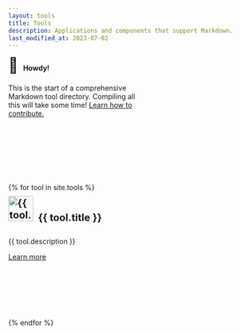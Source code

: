 ```yaml
---
layout: tools
title: Tools
description: Applications and components that support Markdown.
last_modified_at: 2023-07-02
---
```


<div class="row">
  <div class="col-sm-3" style="padding-top:20px">
    <div class="card" style="width: 16rem; height: 15rem;">
      <div class="card-body">
        <h4 class="card-title no-anchor" style="margin-top: -20px;"><span class="emoji" style="font-size:30px">👋</span>&nbsp;&nbsp;&nbsp;Howdy!</h4>
        <p class="card-text">This is the start of a comprehensive Markdown tool directory. Compiling all this will take some time! <a href="https://github.com/mattcone/markdown-guide/wiki/Markdown-tool-directory">Learn how to contribute.</a></p>
      </div>
    </div>
  </div>

  {% for tool in site.tools %}
  <div class="col-sm-3" style="padding-top:20px">
    <div class="card" style="width: 16rem; height: 15rem;">
      <div class="card-body">
        <h4 class="card-title no-anchor" style="margin-top: -20px; font-size: 20px;"><a href="{{ tool.url }}"><img src="/assets/images/tool-icons/{{ tool.icon }}" alt="{{ tool.title }} logo" style="width:50px; margin-top:-5px"></a>&nbsp;&nbsp;{{ tool.title }}</h4>
        <p class="card-text">{{ tool.description }}</p>
        <a href="{{ tool.url }}" class="btn btn-outline-secondary btn-sm">Learn more</a>
      </div>
    </div>
  </div>
  {% endfor %}
</div>
